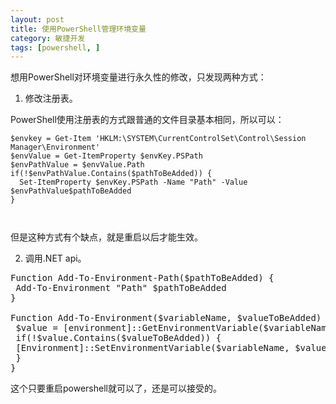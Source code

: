 ```yaml
---
layout: post
title: 使用PowerShell管理环境变量
category: 敏捷开发
tags: [powershell, ]
---
```

想用PowerShell对环境变量进行永久性的修改，只发现两种方式：

1. 修改注册表。

PowerShell使用注册表的方式跟普通的文件目录基本相同，所以可以：
<code> </code>
<pre><code>$envkey = Get-Item 'HKLM:\SYSTEM\CurrentControlSet\Control\Session Manager\Environment'
$envValue = Get-ItemProperty $envKey.PSPath
$envPathValue = $envValue.Path
if(!$envPathValue.Contains($pathToBeAdded)) {
  Set-ItemProperty $envKey.PSPath -Name "Path" -Value $envPathValue$pathToBeAdded
}
</code></pre>
<code> </code>

但是这种方式有个缺点，就是重启以后才能生效。

2. 调用.NET api。
<pre>Function Add-To-Environment-Path($pathToBeAdded) {
 Add-To-Environment "Path" $pathToBeAdded
}

Function Add-To-Environment($variableName, $valueToBeAdded) {
 $value = [environment]::GetEnvironmentVariable($variableName,"Machine")
 if(!$value.Contains($valueToBeAdded)) {
 [Environment]::SetEnvironmentVariable($variableName, $value+$valueToBeAdded, "Machine")
 }
}</pre>
这个只要重启powershell就可以了，还是可以接受的。